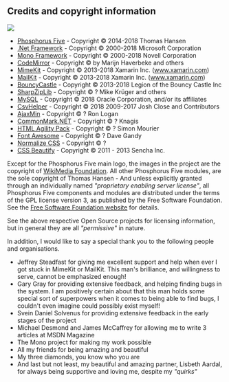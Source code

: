 ## Credits and copyright information

<img class="desktop-help-icon-image" src="/modules/desktop/media/logo.svg" />

* [Phosphorus Five](https://github.com/polterguy/phosphorusfive) - Copyright © 2014-2018 Thomas Hansen
* [.Net Framework](https://www.microsoft.com/net/download) - Copyright © 2000-2018 Microsoft Corporation
* [Mono Framework](http://www.mono-project.com/) - Copyright © 2000-2018 Novell Corporation
* [CodeMirror](https://codemirror.net) - Copyright © by Marijn Haverbeke and others
* [MimeKit](https://github.com/jstedfast/MimeKit) - Copyright © 2013-2018 Xamarin Inc. (www.xamarin.com)
* [MailKit](https://github.com/jstedfast/MailKit) - Copyright © 2013-2018 Xamarin Inc. (www.xamarin.com)
* [BouncyCastle](https://www.bouncycastle.org/) - Copyright © 2013-2018 Legion of the Bouncy Castle Inc
* [SharpZipLib](https://github.com/icsharpcode/SharpZipLib) - Copyright © ? Mike Krüger and others
* [MySQL](https://www.mysql.com/) - Copyright © 2018 Oracle Corporation, and/or its affiliates
* [CsvHelper](https://joshclose.github.io/CsvHelper/) - Copyright © 2018 2009-2017 Josh Close and Contributors
* [AjaxMin](http://ajaxmin.codeplex.com/) - Copyright © ? Ron Logan
* [CommonMark.NET](https://github.com/Knagis/CommonMark.NET) - Copyright © ? Knagis
* [HTML Agility Pack](http://html-agility-pack.net/) - Copyright © ? Simon Mourier
* [Font Awesome](http://fontawesome.io/) - Copyright © ? Dave Gandy
* [Normalize CSS](https://github.com/necolas/normalize.css) - Copyright © ?
* [CSS Beautify](https://github.com/senchalabs/cssbeautify) - Copyright © 2011 - 2013 Sencha Inc.

Except for the Phosphorus Five main logo, the images in the project are the copyright of [WikiMedia Foundation](https://commons.wikimedia.org/wiki/Main_Page).
All other Phosphorus Five modules, are the sole copyright of Thomas Hansen - And unless explicitly granted
through an individually named _"proprietary enabling server license"_, all Phosphorus Five components and modules
are distributed under the terms of the GPL license version 3, as published by the Free Software Foundation.
See the [Free Software Foundation website](https://www.fsf.org/) for details.

See the above respective Open Source projects for licensing information, but in general they are all _"permissive"_
in nature.

In addition, I would like to say a special thank you to the following people and organisations.

* Jeffrey Steadfast for giving me excellent support and help when ever I got stuck in MimeKit or MailKit. This man's brilliance, and willingness to serve, cannot be emphasized enough!
* Gary Gray for providing extensive feedback, and helping finding bugs in the system. I am positively certain about that this man holds some special sort of superpowers when it comes to being able to find bugs, I couldn't even imagine could possibly exist myself!
* Svein Daniel Solvenus for providing extensive feedback in the early stages of the project
* Michael Desmond and James McCaffrey for allowing me to write 3 articles at MSDN Magazine
* The Mono project for making my work possible
* All my friends for being amazing and beautiful
* My three diamonds, you know who you are
* And last but not least, my beautiful and amazing partner, Lisbeth Aardal, for always being supportive and loving me, despite my _"quirks"_

